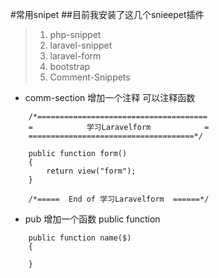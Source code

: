 #常用snipet
##目前我安装了这几个snieepet插件
>1. php-snippet
>2. laravel-snippet
>3. laravel-form
>4. bootstrap
>5. Comment-Snippets
>

+ comm-section 增加一个注释  可以注释函数
```
    /*======================================
    =            学习Laravelform            =
    =====================================*/
    
    public function form()
    {
        return view("form");
    }
    
    /*=====  End of 学习Laravelform  ======*/

```
+ pub 增加一个函数 public function
```
    public function name($)
    {
        
    }
```

